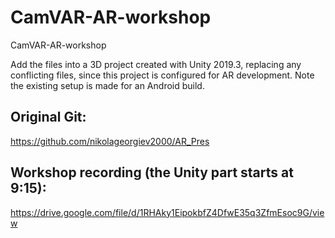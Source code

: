 # CamVAR-AR-workshop
CamVAR-AR-workshop

Add the files into a 3D project created with Unity 2019.3, replacing any conflicting files, since this project is configured for AR development. Note the existing setup is made for an Android build.

## Original Git:
https://github.com/nikolageorgiev2000/AR_Pres

## Workshop recording (the Unity part starts at 9:15):
https://drive.google.com/file/d/1RHAky1EipokbfZ4DfwE35q3ZfmEsoc9G/view

 
